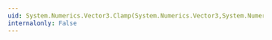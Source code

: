 ```yaml
---
uid: System.Numerics.Vector3.Clamp(System.Numerics.Vector3,System.Numerics.Vector3,System.Numerics.Vector3)
internalonly: False
---
```

